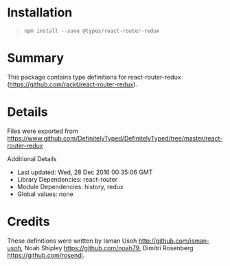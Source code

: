# Installation
> `npm install --save @types/react-router-redux`

# Summary
This package contains type definitions for react-router-redux (https://github.com/rackt/react-router-redux).

# Details
Files were exported from https://www.github.com/DefinitelyTyped/DefinitelyTyped/tree/master/react-router-redux

Additional Details
 * Last updated: Wed, 28 Dec 2016 00:35:06 GMT
 * Library Dependencies: react-router
 * Module Dependencies: history, redux
 * Global values: none

# Credits
These definitions were written by Isman Usoh <http://github.com/isman-usoh>, Noah Shipley <https://github.com/noah79>, Dimitri Rosenberg <https://github.com/rosendi>.
